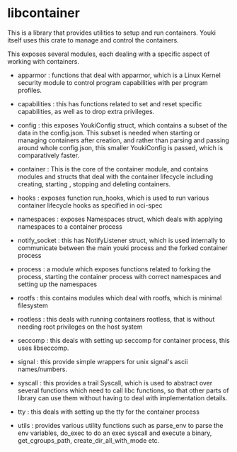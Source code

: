 # libcontainer

This is a library that provides utilities to setup and run containers. Youki itself uses this crate to manage and control the containers.

This exposes several modules, each dealing with a specific aspect of working with containers.

- apparmor : functions that deal with apparmor, which is a Linux Kernel security module to control program capabilities with per program profiles.

- capabilities : this has functions related to set and reset specific capabilities, as well as to drop extra privileges.

- config : this exposes YoukiConfig struct, which contains a subset of the data in the config.json. This subset is needed when starting or managing containers after creation, and rather than parsing and passing around whole config.json, this smaller YoukiConfig is passed, which is comparatively faster.

- container : This is the core of the container module, and contains modules and structs that deal with the container lifecycle including creating, starting , stopping and deleting containers.

- hooks : exposes function run_hooks, which is used to run various container lifecycle hooks as specified in oci-spec

- namespaces : exposes Namespaces struct, which deals with applying namespaces to a container process

- notify_socket : this has NotifyListener struct, which is used internally to communicate between the main youki process and the forked container process

- process : a module which exposes functions related to forking the process, starting the container process with correct namespaces and setting up the namespaces

- rootfs : this contains modules which deal with rootfs, which is minimal filesystem

- rootless : this deals with running containers rootless, that is without needing root privileges on the host system

- seccomp : this deals with setting up seccomp for container process, this uses libseccomp.

- signal : this provide simple wrappers for unix signal's ascii names/numbers.

- syscall : this provides a trail Syscall, which is used to abstract over several functions which need to call libc functions, so that other parts of library can use them without having to deal with implementation details.

- tty : this deals with setting up the tty for the container process

- utils : provides various utility functions such as parse_env to parse the env variables, do_exec to do an exec syscall and execute a binary, get_cgroups_path, create_dir_all_with_mode etc.
